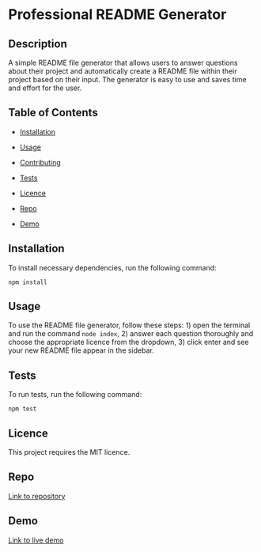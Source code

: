 # Professional README Generator
      
    
## Description

A simple README file generator that allows users to answer questions about their project and automatically create a README file within their project based on their input. The generator is easy to use and saves time and effort for the user.

## Table of Contents 

* [Installation](#installation)

* [Usage](#usage)

* [Contributing](#contributing)

* [Tests](#tests)

* [Licence](#licence)

* [Repo](#repo)

* [Demo](#demo)

## Installation

To install necessary dependencies, run the following command:

`npm install`

## Usage

To use the README file generator, follow these steps: 1) open the terminal and run the command `node index`, 2) answer each question thoroughly and choose the appropriate licence from the dropdown, 3) click enter and see your new README file appear in the sidebar.

## Tests

To run tests, run the following command:

`npm test`

## Licence

This project requires the MIT licence.

## Repo

[Link to repository](https://github.com/francescasnatt/create-my-README)

## Demo

[Link to live demo](https://drive.google.com/file/d/18QMGTMY_9Bq6A0N2PLOUqe6afZPKoxi2/view?usp=sharing)